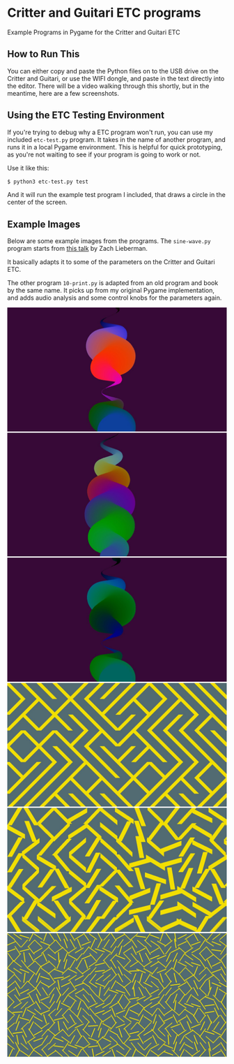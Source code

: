 # Critter and Guitari ETC programs

Example Programs in Pygame for the Critter and Guitari ETC

## How to Run This

You can either copy and paste the Python files on to the USB drive on the Critter and Guitari, or use the WIFI dongle, and paste in the text directly into the editor. There will be a video walking through this shortly, but in the meantime, here are a few screenshots.

## Using the ETC Testing Environment

If you're trying to debug why a ETC program won't run, you can use my included `etc-test.py` program. It takes in the name of  another program, and runs it in a local Pygame environment. This is helpful for quick prototyping, as you're not waiting to see if your program is going to work or not.

Use it like this:

```bash
$ python3 etc-test.py test
```

And it will run the example test program I included, that draws a circle in the center of the screen.

## Example Images

Below are some example images from the programs. The `sine-wave.py` program starts from [this talk](https://www.youtube.com/watch?v=bmztlO9_Wvo) by Zach Lieberman. 

It basically adapts it to some of the parameters on the Critter and Guitari ETC. 

The other program `10-print.py` is adapted from an old program and book by the same name. It picks up from my original Pygame implementation, and adds audio analysis and some control knobs for the parameters again.

![Before Colors](https://github.com/burningion/critter-and-guitari-etc-programs/raw/master/images/10.jpg)
![Before Colors](https://github.com/burningion/critter-and-guitari-etc-programs/raw/master/images/12.jpg)
![Before Colors](https://github.com/burningion/critter-and-guitari-etc-programs/raw/master/images/9.jpg)
![10 Print](https://github.com/burningion/critter-and-guitari-etc-programs/raw/master/images/17.jpg)
![10 Print](https://github.com/burningion/critter-and-guitari-etc-programs/raw/master/images/20.jpg)
![10 Print](https://github.com/burningion/critter-and-guitari-etc-programs/raw/master/images/25.jpg)
